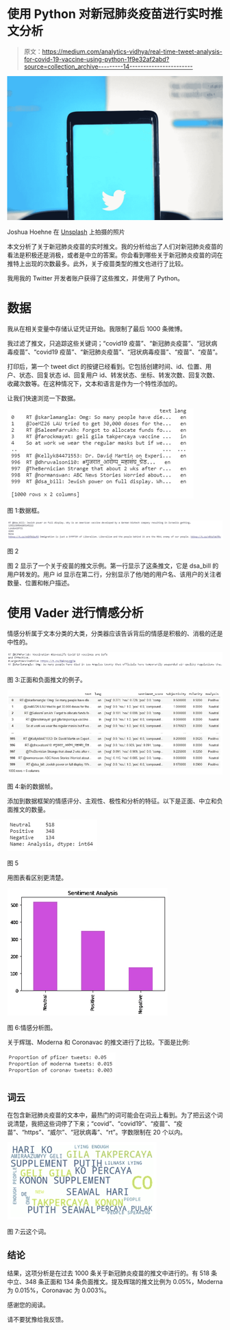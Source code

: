 # 使用 Python 对新冠肺炎疫苗进行实时推文分析

> 原文：<https://medium.com/analytics-vidhya/real-time-tweet-analysis-for-covid-19-vaccine-using-python-1f9e32af2abd?source=collection_archive---------14----------------------->

![](img/aba6651c8fd2032b72d75c32a33fa40d.png)

Joshua Hoehne 在 [Unsplash](https://unsplash.com/s/photos/twitter?utm_source=unsplash&utm_medium=referral&utm_content=creditCopyText) 上拍摄的照片

本文分析了关于新冠肺炎疫苗的实时推文。我的分析给出了人们对新冠肺炎疫苗的看法是积极还是消极，或者是中立的答案。你会看到哪些关于新冠肺炎疫苗的词在推特上出现的次数最多。此外，关于疫苗类型的推文也进行了比较。

我用我的 Twitter 开发者账户获得了这些推文，并使用了 Python。

# 数据

我从在相关变量中存储认证凭证开始。我限制了最后 1000 条微博。

我过滤了推文，只追踪这些关键词；“covid19 疫苗”、“新冠肺炎疫苗”、“冠状病毒疫苗”、“covid19 疫苗”、“新冠肺炎疫苗”、“冠状病毒疫苗”、“疫苗”、“疫苗”。

打印后，第一个 tweet dict 的按键已经看到。它包括创建时间、id、位置、用户、状态、回复状态 id、回复用户 id、转发状态、坐标、转发次数、回复次数、收藏次数等。在这种情况下，文本和语言是作为一个特性添加的。

让我们快速浏览一下数据。

![](img/25256de1308f8e6989e2d1197b971a4c.png)

图 1:数据框。

![](img/989fb61c79da8404f1e43e043eaa7bc8.png)

图 2

图 2 显示了一个关于疫苗的推文示例。第一行显示了这条推文，它是 dsa_bill 的用户转发的。用户 id 显示在第二行，分别显示了他/她的用户名、该用户的关注者数量、位置和帐户描述。

# 使用 Vader 进行情感分析

情感分析属于文本分类的大类，分类器应该告诉背后的情感是积极的、消极的还是中性的。

![](img/8bc96282df0a3e5025f0601d4f9eb2ea.png)

图 3:正面和负面推文的例子。

![](img/c99a27037767fe2ed8548f1c151c2790.png)

图 4:新的数据帧。

添加到数据框架的情感评分、主观性、极性和分析的特征。以下是正面、中立和负面推文的数量。

![](img/022005325029c4ceb22e17f62dcaedbe.png)

图 5

用图表看区别更清楚。

![](img/7efcf1046fa21149e3d922ce246249eb.png)

图 6:情感分析图。

关于辉瑞、Moderna 和 Coronavac 的推文进行了比较。下面是比例:

![](img/7a7222747bd240d37167d7db119681b7.png)

## 词云

在包含新冠肺炎疫苗的文本中，最热门的词可能会在词云上看到。为了把云这个词说清楚，我把这些词停了下来；“covid”、“covid19”、“疫苗”、“疫苗”、“https”、“威尔”、“冠状病毒”、“rt”。字数限制在 20 个以内。

![](img/b3c6a59257472cedb05be885124a6695.png)

图 7:云这个词。

## 结论

结果，这项分析是在过去 1000 条关于新冠肺炎疫苗的推文中进行的。有 518 条中立、348 条正面和 134 条负面推文。提及辉瑞的推文比例为 0.05%，Moderna 为 0.015%，Coronavac 为 0.003%。

感谢您的阅读。

请不要犹豫给我反馈。